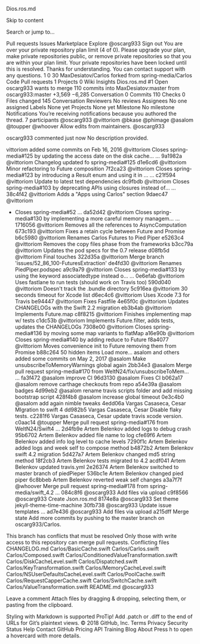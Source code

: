 Dios.ros.md

Skip to content
 
Search or jump to…

Pull requests
Issues
Marketplace
Explore
 @oscarg933 Sign out
You are over your private repository plan limit (4 of 0). Please upgrade your plan, make private repositories public, or remove private repositories so that you are within your plan limit.
Your private repositories have been locked until this is resolved. Thanks for understanding. You can contact support with any questions.
1
0 30 MaxDesiatov/Carlos
forked from spring-media/Carlos
 Code  Pull requests 1  Projects 0  Wiki  Insights
Dios.ros.md #1
 Open	oscarg933 wants to merge 110 commits into MaxDesiatov:master from oscarg933:master
+3,569 −6,285 
 Conversation 0   Commits 110   Checks 0   Files changed 145
Conversation
Reviewers
No reviews
Assignees
No one assigned
Labels
None yet
Projects
None yet
Milestone
No milestone
Notifications
You’re receiving notifications because you authored the thread.
7 participants
@oscarg933
@vittoriom
@bkase
@phimage
@asalom
@toupper
@whoover
  Allow edits from maintainers.
 @oscarg933
 
oscarg933 commented just now
No description provided.

vittoriom added some commits on Feb 16, 2016
 @vittoriom
Closes spring-media#125 by updating the access date on the disk cache…  …
9a1982a
 @vittoriom
Changelog updated fo spring-media#125
d1e6cd6
 @vittoriom
Minor refactoring to Future composition
7f2ca23
 @vittoriom
Closes spring-media#123 by introducing a Result enum and using it in …  …
c21f594
 @vittoriom
Update to latest test dependencies
dc9fbdb
 @vittoriom
Closes spring-media#103 by deprecating APIs using closures instead of…  …
38c4f42
 @vittoriom
Adds a "Apps using Carlos" section
9daec47
 @vittoriom
- Closes spring-media#52  …
da52d42
 @vittoriom
Closes spring-media#130 by implementing a more careful memory managem…  …
1716056
 @vittoriom
Removes all the references to AsyncComputation
673c193
 @vittoriom
Fixes a retain cycle between Future and Promise
b6c5980
 @vittoriom
Renames Carlos Futures to Pied Piper
e5263c4
 @vittoriom
Removes the copy files phase from the frameworks
b3cc79a
 @vittoriom
Updates the pod specs for the 0.7 release
d08fb5d
 @vittoriom
Final touches
322d35a
 @vittoriom
Merge branch 'issues/52_86_100-FuturesExtraction'
de4fd30
 @vittoriom
Renames PiedPiper.podspec
a9c9a79
 @vittoriom
Closes spring-media#133 by using the keyword associatedtype instead o…  …
0e6efab
 @vittoriom
Uses fastlane to run tests (should work on Travis too)
590d040
 @vittoriom
Doesn't track the .bundle directory
5c916ea
 @vittoriom
30 seconds timeout for Xcode list
d6ec4c6
 @vittoriom
Uses Xcode 7.3 for Travis
be94447
 @vittoriom
Fixes Fastfile
4e65f0c
 @vittoriom
Updates CHANGELOGs with the Swift 2.2 migration
eb3b4ab
 @vittoriom
Implements Future.map
c8f8215
 @vittoriom
Finishes implementing map w/ tests
c1dc53b
 @vittoriom
Implements Future.filter, adds tests, updates the CHANGELOGs
7308e00
 @vittoriom
Closes spring-media#136 by moving some map variants to flatMap
a16e90b
 @vittoriom
Closes spring-media#140 by adding reduce to Future
f8a4077
 @vittoriom
Moves convenience init to Future removing them from Promise
b88c264
50 hidden items
Load more…
asalom and others added some commits on May 2, 2017
 @asalom
Make unsubscribeToMemoryWarnings global again
2bb34e3
 @asalom
Merge pull request spring-media#170 from WeltN24/fix/unsubscribeToMem…  …
fa3f472
 @asalom
improve CI
96d3130
 @asalom
Fixes CI
b062a17
 @asalom
remove carthage checkouts from repo
a54e39a
 @asalom
badges
4d99eb2
 @asalom
rename travis scripts folder and add missing bootstrap script
428f4b8
 @asalom
increase global timeout
0e3c4b0
 @asalom
add again nimble tweaks
4edd06a
 Vargas Casaseca, Cesar
MIgration to swift 4
dd982b5
 Vargas Casaseca, Cesar
Disable flaky tests.
c2281f6
 Vargas Casaseca, Cesar
update travis xcode version.
c0aac14
 @toupper
Merge pull request spring-media#176 from WeltN24/Swift4  …
2d4fb9e
 Artem Belenkov
added logs to debug crash
95b6702
 Artem Belenkov
added file name to log
cfe69f6
 Artem Belenkov
added info log level to cache levels
7290f1c
 Artem Belenkov
added logs and week self to compose method
b4872b2
 Artem Belenkov
swift 4.2 migration
5d427a7
 Artem Belenkov
changed md5 string method
18f2cb3
 Artem Belenkov
tests migrated to 4.2
acdf041
 Artem Belenkov
updated travis.yml
2e26374
 Artem Belenkov
switched to master branch of piedPieper
536bc1e
 Artem Belenkov
changed pied piper
6c8bbeb
 Artem Belenkov
reverted weak self changes
a3a7f7f
 @whoover
Merge pull request spring-media#178 from spring-media/swift_4.2  …
084c8f6
 @oscarg933
Add files via upload
c9f8566
 @oscarg933
Create Json.ros.md
8174e8a
 @oscarg933
Set theme jekyll-theme-time-machine
30fb738
 @oscarg933
Update issue templates  …
ad7e436
 @oscarg933
Add files via upload
a215dff
Merge state
Add more commits by pushing to the master branch on oscarg933/Carlos.

This branch has conflicts that must be resolved
Only those with write access to this repository can merge pull requests.
Conflicting files
CHANGELOG.md
Carlos/BasicCache.swift
Carlos/Carlos.swift
Carlos/Composed.swift
Carlos/ConditionedValueTransformation.swift
Carlos/DiskCacheLevel.swift
Carlos/Dispatched.swift
Carlos/KeyTransformation.swift
Carlos/MemoryCacheLevel.swift
Carlos/NSUserDefaultsCacheLevel.swift
Carlos/PoolCache.swift
Carlos/RequestCapperCache.swift
Carlos/SwitchCache.swift
Carlos/ValueTransformation.swift
README.md
@oscarg933
   
 
 
 
Leave a comment
Attach files by dragging & dropping, selecting them, or pasting from the clipboard.

 Styling with Markdown is supported
 ProTip! Add .patch or .diff to the end of URLs for Git’s plaintext views.
© 2018 GitHub, Inc.
Terms
Privacy
Security
Status
Help
Contact GitHub
Pricing
API
Training
Blog
About
Press h to open a hovercard with more details.
